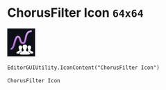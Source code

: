 # ChorusFilter Icon `64x64`
<img src="/img/ChorusFilter%20Icon.png" width=64 height=64>

``` CSharp
EditorGUIUtility.IconContent("ChorusFilter Icon")
```
```
ChorusFilter Icon
```
